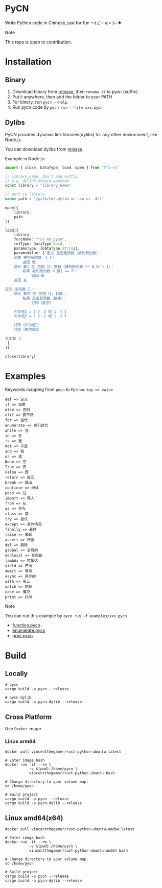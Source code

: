 # PyCN

Write Python code in Chinese, just for fun ～(∠・ω< )⌒★

> [!NOTE]
> This repo is open to contribution.

# Installation 

## Binary

1. Download binary from [release](https://github.com/Vincent-the-gamer/pycn/releases), then `rename it` to pycn.{suffix}
2. Put it anywhere, then add the folder to your PATH
3. For binary, run `pycn --help`.
4. Run pycn code by `pycn run --file xxx.pycn`

## Dylibs

PyCN provides dynamic link libraries(dylibs) for any other environment, like Node.js.

You can download dylibs from [release](https://github.com/Vincent-the-gamer/pycn/releases).

Example in Node.js:

```ts
import { close, DataType, load, open } from "ffi-rs"

// library_name, don't add suffix
// e.g. dylink-darwin-aarch64
const library = "library_name"

// path to library
const path = "/path/to/.dylib or .so or .dll"

open({
    library,
    path
})

load({
    library,
    funcName: "run_my_pycn",
    retType: DataType.Void,
    paramsType: [DataType.String],
    paramsValue: [`定义 是否是质数（被判断的数）：
    如果 被判断的数 《 2：
        返回 假
    迭代 数1 在 范围（2，整数（被判断的数 ** 0.5）+ 1）：
        如果 被判断的数 % 数1 == 0：
            返回 假
    返回 真

定义 主函数（）：
    迭代 数字 在 范围（1，100）：
        如果 是否是质数（数字）：
            打印（数字）

    布尔值1 = 1 》 2 和 1 《 3
    布尔值2 = 1 》 2 或 1 《 3

    打印（布尔值1）
    打印（布尔值2）

主函数（）
`]
})

close(library)
```

# Examples

Keywords mapping from `pycn` to `Python`: `key => value`

```
def => 定义
if => 如果
else => 否则
elif => 要不然
for => 迭代
enumerate => 索引迭代
while => 当
in => 在
is => 是
not => 不是
and => 和
or => 或
None => 空
True => 真
False => 假
return => 返回
break => 跳出
continue => 继续
pass => 过
import => 导入
from => 从
as => 作为
class => 类
try => 尝试
except => 意外情况
finally => 最终
raise => 举起
assert => 断言
del => 删除
global => 全局的
nonlocal => 非局部
lambda => 拉姆达
yield => 产出
await => 等待
async => 异步的
with => 带上
match => 匹配
case => 情况
print => 打印
```

> [!NOTE]
> You can run this example by `pycn run -f examples/xxx.pycn`

- [function.pycn](examples/function.pycn)
- [enumerate.pycn](examples/enumerate.pycn)
- [print.pycn](examples/print.pycn)

# Build

## Locally

```shell
# pycn
cargo build -p pycn --release

# pycn-dylib
cargo build -p pycn-dylib --release
```

## Cross Platform

Use `Docker` image.

### Linux arm64
```shell
docker pull vincentthegamer/rust-python-ubuntu:latest

# Enter image bash
docker run -it --rm \
           -v $(pwd):/home/pycn \
           vincentthegamer/rust-python-ubuntu bash

# Change directory to your volume map.
cd /home/pycn

# Build project
cargo build -p pycn --release
cargo build -p pycn-dylib --release
```

## Linux amd64(x64)
```shell
docker pull vincentthegamer/rust-python-ubuntu-amd64:latest

# Enter image bash
docker run -it --rm \
           -v $(pwd):/home/pycn \
           vincentthegamer/rust-python-ubuntu-amd64 bash

# Change directory to your volume map.
cd /home/pycn

# Build project
cargo build -p pycn --release
cargo build -p pycn-dylib --release
```